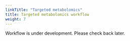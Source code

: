 ```yaml
---
linkTitle: "Targeted metabolomics"
title: Targeted metabolomics workflow
weight: 7
---
```


Workflow is under development. Please check back later.
